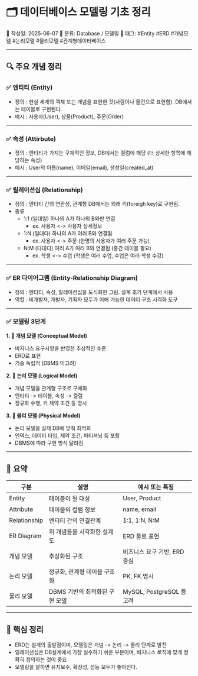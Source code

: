# 🗂️ 데이터베이스 모델링 기초 정리

📅 작성일: 2025-06-07
📂 분류: Database / 모델링
🔖 태그: #Entity #ERD #개념모델 #논리모델 #물리모델 #관계형데이터베이스

---

## 🔍 주요 개념 정리

### ✅ 엔티티 (Entity)

- 정의 : 현실 세계의 객체 또는 개념을 표현한 것(사람이나 물건으로 표현함). DB에서는 테이블로 구현된다.
- 예시 : 사용자(User), 상품(Product), 주문(Order)

---

### ✅ 속성 (Attirbute)

- 정의 : 엔티티가 가지는 구체적인 정보, DB에서는 컬럼에 해당 (더 상세한 항목에 해당하는 속성)
- 예시 : User의 이름(name), 이메일(email), 생성일(created_at)

---

### ✅ 릴레이션십 (Relationship)

- 정의 : 엔티티 간의 연관성, 관계형 DB에서는 외래 키(foreigh key)로 구현됨.
- 종류
    - 1:1 (일대일) 하나의 A가 하나의 B와만 연결
        - ex. 사용자 <-> 사용자 상세정보
    - 1:N (일대다) 하나의 A가 여러 B와 연결됨
        - ex. 사용자 <-> 주문 (한명의 사용자가 여러 주문 가능)
    - N:M (다대다) 여러 A가 여러 B와 연결됨 (중간 테이블 필요)
        - ex. 학생 <-> 수업 (학생은 여러 수업, 수업은 여러 학생 수강)

---

### ✅ ER 다이어그램 (Entity-Relationship Diagram)

- 정의 : 엔티티, 속성, 릴레이션십을 도식화한 그림. 설계 초기 단계에서 사용
- 역할 : 비개발자, 개발자, 기획자 모두가 이해 가능한 데이터 구조 시각화 도구

---

### ✅ 모델링 3단계

**1. 📘 개념 모델 (Conceptual Model)**

- 비지니스 요구사항을 반영한 추상적인 수준
- ERD로 표현
- 기술 독립적 (DBMS 미고려)

**2. 📗 논리 모델 (Logical Model)**

- 개념 모델을 관계형 구조로 구체화
- 엔티티 -> 테이블, 속성 -> 컬럼
- 정규화 수행, 키 제약 조건 등 명시

**3. 📙 물리 모델 (Physical Model)**

- 논리 모델을 실제 DB에 맞춰 최적화
- 인덱스, 데이터 타입, 제약 조건, 파티셔닝 등 포함
- DBMS에 따라 구현 방식 달라짐

---

## 🧾 요약

| 구분           | 설명                  | 예시 또는 특징               |
| ------------ | ------------------- | ---------------------- |
| Entity       | 테이블이 될 대상           | User, Product          |
| Attribute    | 테이블의 컬럼 정보          | name, email            |
| Relationship | 엔티티 간의 연결관계         | 1:1, 1\:N, N\:M        |
| ER Diagram   | 위 개념들을 시각화한 설계도     | ERD 툴로 표현              |
| 개념 모델        | 추상화된 구조             | 비즈니스 요구 기반, ERD 중심     |
| 논리 모델        | 정규화, 관계형 테이블 구조화    | PK, FK 명시              |
| 물리 모델        | DBMS 기반의 최적화된 구현 모델 | MySQL, PostgreSQL 등 고려 |

---

## 🧩 핵심 정리

- ERD는 설계의 출발점이며, 모델링은 개념 -> 논리 -> 물리 단계로 발전
- 릴레이션십은 DB설계에서 가장 실수하기 쉬운 부분이며, 비지니스 로직에 맞게 정확히 정의하는 것이 중요
- 모델링을 잘하면 유지보수, 확장성, 성능 모두가 좋아진다.